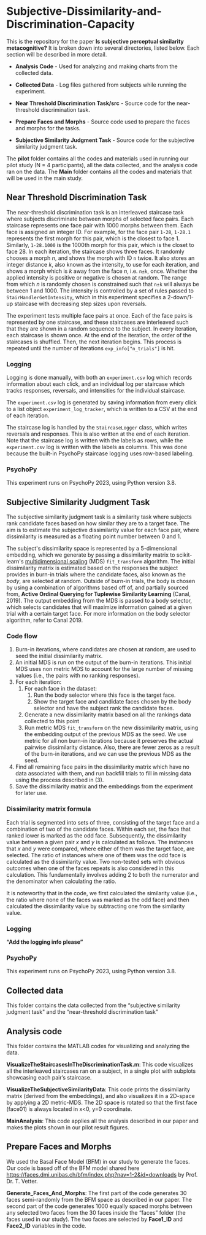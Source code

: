 # Subjective-Dissimilarity-and-Discrimination-Capacity 
 
This is the repository for the paper **Is subjective perceptual similarity metacognitive?** It is broken down into several directories, listed below. Each section will be described in more detail.


- **Analysis Code** - Used for analyzing and making charts from the collected data.

- **Collected Data** - Log files gathered from subjects while running the experiment. 

- **Near Threshold Discrimination Task/src** - Source code for the near-threshold discrimination task. 

- **Prepare Faces and Morphs** - Source code used to prepare the faces and morphs for the tasks. 

- **Subjective Similarity Judgment Task** - Source code for the subjective similarity judgment task.


The **pilot** folder contains all the codes and materials used in running our pilot study (N = 4 participants), all the data collected, and the analysis code ran on the data. 
The **Main** folder contains all the codes and materials that will be used in the main study. 
## Near Threshold Discrimination Task
The near-threshold discrimination task is an interleaved staircase task where subjects discriminate between morphs of selected face pairs. Each staircase represents one face pair with 1000 morphs between them. Each face is assigned an integer ID. For example, for the face pair `1-28`, `1-28.1` represents the first morph for this pair, which is the closest to face 1. Similarly, `1-28.1000` is the 1000th morph for this pair, which is the closet to face 28. In each iteration, the staircase shows three faces. It randomly chooses a morph *n*, and shows the morph with ID `n` twice. It also stores an integer distance *k*, also known as the intensity, to use for each iteration, and shows a morph which is *k* away from the face *n*, i.e. `n±k`, once. Whether the applied intensity is positive or negative is chosen at random. The range from which *n* is randomly chosen is constrained such that `n±k` will always be between 1 and 1000. The intensity is controlled by a set of rules passed to `StairHandlerGetIntensity`, which in this experiment specifies a 2-down/1-up staircase with decreasing step sizes upon reversals. 

The experiment tests multiple face pairs at once. Each of the face pairs is represented by one staircase, and these staircases are interleaved such that they are shown in a random sequence to the subject. In every iteration, each staircase is shown once. At the end of the iteration, the order of the staircases is shuffled. Then, the next iteration begins. This process is repeated until the number of iterations `exp_info["n_trials"]` is hit.

### Logging
Logging is done manually, with both an `experiment.csv` log which records information about each click, and an individual log per staircase which tracks responses, reversals, and intensities for the individual staircase.

The `experiment.csv` log is generated by saving information from every click to a list object `experiment_log_tracker`, which is written to a CSV at the end of each iteration. 

The staircase log is handled by the `StaircaseLogger` class, which writes reversals and responses. This is also written at the end of each iteration. Note that the staircase log is written with the labels as rows, while the `experiment.csv` log is written with the labels as columns. This was done because the built-in PsychoPy staircase logging uses row-based labeling.

### PsychoPy
This experiment runs on PsychoPy 2023, using Python version 3.8. 

## Subjective Similarity Judgment Task
The subjective similarity judgment task is a similarity task where subjects rank candidate faces based on how similar they are to a target face. The aim is to estimate the subjective dissimilarity value for each face pair, where dissimilarity is measured as a floating point number between 0 and 1. 

The subject's dissimilarity space is represented by a 5-dimensional embedding, which we generate by passing a dissimilarity matrix to scikit-learn's [multidimensional scaling](https://scikit-learn.org/stable/modules/manifold.html#multidimensional-scaling) (MDS) `fit_transform` algorithm. The initial dissimilarity matrix is estimated based on the responses the subject provides in burn-in trials where the candidate faces, also known as the *body*, are selected at random. Outside of burn-in trials, the body is chosen by using a combination of algorithms based off of, and partially sourced from, **‌Active Ordinal Querying for Tuplewise Similarity Learning** (Canal, 2019). The output embedding from the MDS is passed to a body selector, which selects candidates that will maximize information gained at a given trial with a certain target face. For more information on the body selector algorithm, refer to Canal 2019. 

### Code flow
1. Burn-in iterations, where candidates are chosen at random, are used to seed the initial dissimilarity matrix.
2. An initial MDS is run on the output of the burn-in iterations. This initial MDS uses non metric MDS to account for the large number of missing values (i.e., the pairs with no ranking responses).
3. For each iteration:
	1. For each face in the dataset:
		1. Run the body selector where this face is the target face.
		2. Show the target face and candidate faces chosen by the body selector and have the subject rank the candidate faces.
	2. Generate a new dissimilarity matrix based on all the rankings data collected to this point
	3. Run metric MDS `fit_transform` on the new dissimilarity matrix, using the embedding output of the previous MDS as the seed. We use metric for all non burn-in iterations because it preserves the actual pairwise dissimilarity distance. Also, there are fewer zeros as a result of the burn-in iterations, and we can use the previous MDS as the seed.
4. Find all remaining face pairs in the dissimilarity matrix which have no data associated with them, and run backfill trials to fill in missing data using the process described in (3).
5. Save the dissimilarity matrix and the embeddings from the experiment for later use.

### Dissimilarity matrix formula
Each trial is segmented into sets of three, consisting of the target face and a combination of two of the candidate faces. Within each set, the face that ranked lower is marked as the odd face. Subsequently, the dissimilarity value between a given pair *x* and *y* is calculated as follows. The instances that *x* and *y* were compared, where either of them was the target face, are selected. The ratio of instances where one of them was the odd face is calculated as the dissimilarity value. Two non-tested sets with obvious outcomes when one of the faces repeats is also considered in this calculation. This fundamentally involves adding 2 to both the numerator and the denominator when calculating the ratio. 

It is noteworthy that in the code, we first calculated the similarity value (i.e., the ratio where none of the faces was marked as the odd face) and then calculated the dissimilarity value by subtracting one from the similarity value. 

### Logging
**“Add the logging info please”**
### PsychoPy
This experiment runs on PsychoPy 2023, using Python version 3.8. 

## Collected data
This folder contains the data collected from the “subjective similarity judgment task" and the “near-threshold discrimination task”

## Analysis code 
This folder contains the MATLAB codes for visualizing and analyzing the data.

**VisualizeTheStaircasesInTheDiscriminationTask.m**: This code visualizes all the interleaved staircases ran on a subject, in a single plot with subplots showcasing each pair’s staircase. 

**VisualizeTheSubjectiveSimilarityData**: This code prints the dissimilarity matrix (derived from the embeddings), and also visualizes it in a 2D-space by applying a 2D metric-MDS. The 2D space is rotated so that the first face (face01) is always located in x<0, y=0 coordinate.  

**MainAnalysis**: This code applies all the analysis described in our paper and makes the plots shown in our pilot result figures.

## Prepare Faces and Morphs 
We used the Basal Face Model (BFM) in our study to generate the faces. Our code is based off of the BFM model shared here https://faces.dmi.unibas.ch/bfm/index.php?nav=1-2&id=downloads by Prof. Dr. T. Vetter. 

**Generate_Faces_And_Morphs**: The first part of the code generates 30 faces semi-randomly from the BFM space as described in our paper. The second part of the code generates 1000 equally spaced morphs between any selected two faces from the 30 faces inside the “faces” folder (the faces used in our study). The two faces are selected by **Face1_ID** and **Face2_ID** variables in the code.

  
   

